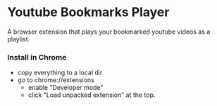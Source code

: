 # Youtube Bookmarks Player

A browser extension that plays your bookmarked youtube videos as a playlist. 

### Install in Chrome
  - copy everything to a local dir
  - go to chrome://extensions
    - enable "Developer mode"
    - click "Load unpacked extension" at the top.
